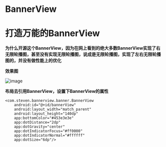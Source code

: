 # BannerView

# 打造万能的BannerView

**为什么开源这个BannerView，因为在网上看到的绝大多数BannerView实现了右无限轮播图，甚至没有实现无限轮播图，说成是无限轮播图，实现了左右无限轮播图的，并没有做性能上的优化**


**效果图**

![image](https://upload-images.jianshu.io/upload_images/1472453-d0c6af365e6276ee.gif?imageMogr2/auto-orient/strip)

**布局去引用BannerView，设置下BannerView的属性**

    <com.steven.bannerview.banner.BannerView
        android:id="@+id/bannerView"
        android:layout_width="match_parent"
        android:layout_height="140dp"
        app:bottomColor="#453e3e3e"
        app:dotDistance="2dp"
        app:dotGravity="center"
        app:dotIndicatorFocus="#ff0000"
        app:dotIndicatorNormal="#ffffff"
        app:dotSize="6dp"/>
